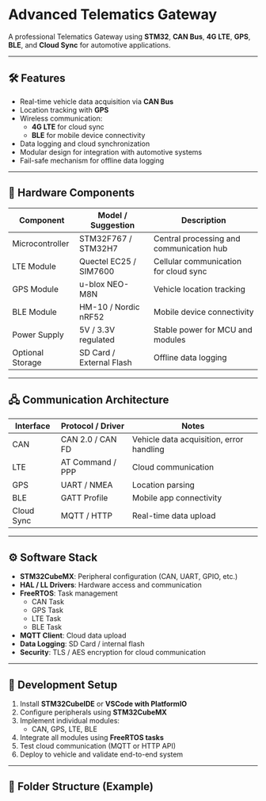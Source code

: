 # Advanced Telematics Gateway

A professional Telematics Gateway using **STM32**, **CAN Bus**, **4G LTE**, **GPS**, **BLE**, and **Cloud Sync** for automotive applications.

---

## 🛠 Features

- Real-time vehicle data acquisition via **CAN Bus**
- Location tracking with **GPS**
- Wireless communication:
  - **4G LTE** for cloud sync
  - **BLE** for mobile device connectivity
- Data logging and cloud synchronization
- Modular design for integration with automotive systems
- Fail-safe mechanism for offline data logging

---

## 🔧 Hardware Components

| Component                  | Model / Suggestion           | Description |
|----------------------------|-----------------------------|-------------|
| Microcontroller            | STM32F767 / STM32H7         | Central processing and communication hub |
| LTE Module                 | Quectel EC25 / SIM7600      | Cellular communication for cloud sync |
| GPS Module                 | u-blox NEO-M8N              | Vehicle location tracking |
| BLE Module                 | HM-10 / Nordic nRF52        | Mobile device connectivity |
| Power Supply               | 5V / 3.3V regulated         | Stable power for MCU and modules |
| Optional Storage           | SD Card / External Flash     | Offline data logging |

---

## 🖧 Communication Architecture

| Interface | Protocol / Driver | Notes |
|-----------|-----------------|-------|
| CAN       | CAN 2.0 / CAN FD | Vehicle data acquisition, error handling |
| LTE       | AT Command / PPP | Cloud communication |
| GPS       | UART / NMEA     | Location parsing |
| BLE       | GATT Profile    | Mobile app connectivity |
| Cloud Sync| MQTT / HTTP     | Real-time data upload |

---

## ⚙️ Software Stack

- **STM32CubeMX**: Peripheral configuration (CAN, UART, GPIO, etc.)
- **HAL / LL Drivers**: Hardware access and communication
- **FreeRTOS**: Task management
  - CAN Task
  - GPS Task
  - LTE Task
  - BLE Task
- **MQTT Client**: Cloud data upload
- **Data Logging**: SD Card / internal flash
- **Security**: TLS / AES encryption for cloud communication

---

## 🚀 Development Setup

1. Install **STM32CubeIDE** or **VSCode with PlatformIO**
2. Configure peripherals using **STM32CubeMX**
3. Implement individual modules:
   - CAN, GPS, LTE, BLE
4. Integrate all modules using **FreeRTOS tasks**
5. Test cloud communication (MQTT or HTTP API)
6. Deploy to vehicle and validate end-to-end system

---

## 📂 Folder Structure (Example)

